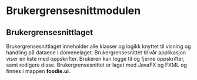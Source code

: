 # Brukergrensesnittmodulen

## Brukergrensesnittlaget
Brukergrensesnittlaget inneholder alle klasser og logikk knyttet til visning og handling på dataene i domenelaget. Brukergrensesnittet til vår applikasjon viser en liste med oppskrifter. Brukeren kan legge til og fjerne oppskrifter, samt redigere disse.
Brukergrensesnittet er laget med JavaFX og FXML og finnes i mappen **foodie.ui**.  
